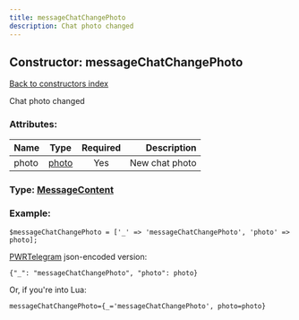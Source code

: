```yaml
---
title: messageChatChangePhoto
description: Chat photo changed
---
```

## Constructor: messageChatChangePhoto  
[Back to constructors index](index.md)



Chat photo changed

### Attributes:

| Name     |    Type       | Required | Description |
|----------|:-------------:|:--------:|------------:|
|photo|[photo](../types/photo.md) | Yes|New chat photo|



### Type: [MessageContent](../types/MessageContent.md)


### Example:

```
$messageChatChangePhoto = ['_' => 'messageChatChangePhoto', 'photo' => photo];
```  

[PWRTelegram](https://pwrtelegram.xyz) json-encoded version:

```
{"_": "messageChatChangePhoto", "photo": photo}
```


Or, if you're into Lua:  


```
messageChatChangePhoto={_='messageChatChangePhoto', photo=photo}

```


